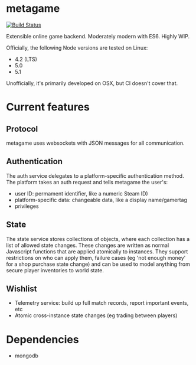 # metagame
[![Build Status](https://travis-ci.org/returnString/metagame.svg?branch=master)](https://travis-ci.org/returnString/metagame)

Extensible online game backend. Moderately modern with ES6. Highly WIP.

Officially, the following Node versions are tested on Linux:
- 4.2 (LTS)
- 5.0
- 5.1

Unofficially, it's primarily developed on OSX, but CI doesn't cover that.

# Current features
## Protocol
metagame uses websockets with JSON messages for all communication.

## Authentication
The auth service delegates to a platform-specific authentication method.
The platform takes an auth request and tells metagame the user's:
- user ID: permament identifier, like a numeric Steam ID)
- platform-specific data: changeable data, like a display name/gamertag
- privileges

## State
The state service stores collections of objects, where each collection has a list of allowed state changes.
These changes are written as normal Javascript functions that are applied atomically to instances.
They support restrictions on who can apply them, failure cases (eg 'not enough money' for a shop purchase state change)
and can be used to model anything from secure player inventories to world state.

## Wishlist
- Telemetry service: build up full match records, report important events, etc
- Atomic cross-instance state changes (eg trading between players)

# Dependencies
- mongodb